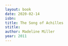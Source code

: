 ```yaml
---
layout: book
date: 2020-02-14
isbn: 
title: The Song of Achilles
stitle: 
author: Madeline Miller
year: 2011
---
```

